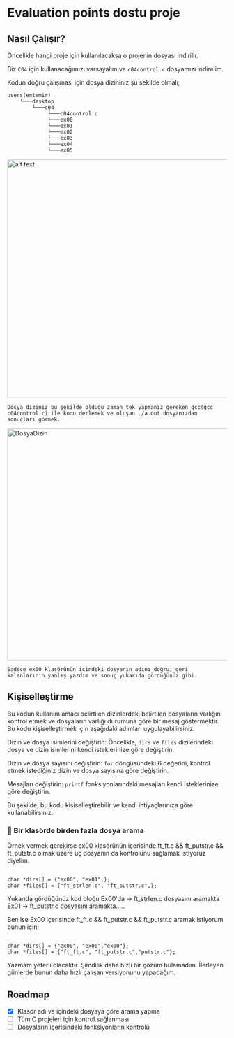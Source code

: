 # Evaluation points dostu proje

## Nasıl Çalışır?
Öncelikle hangi proje için kullanılacaksa o projenin dosyası indirilir.

Biz `C04` için kullanacağımızı varsayalım ve `c04control.c` dosyamızı indirelim.

Kodun doğru çalışması için dosya dizininiz şu şekilde olmalı;

    users(emtemir)
        └───desktop
            └───c04   
                 └───c04control.c
                 └───ex00
                 └───ex01
                 └───ex02
                 └───ex03
                 └───ex04
                 └───ex05
<img src="https://i.hizliresim.com/spf8es3.png" alt="alt text" width="961" height="546">
                 
`Dosya diziniz bu şekilde olduğu zaman tek yapmanız gereken gcc(gcc c04control.c) ile kodu derlemek ve oluşan ./a.out dosyanızdan sonuçları görmek.`

<img src="https://i.hizliresim.com/3py9ci4.png" alt="DosyaDizin" width="1011" height="530">

`Sadece ex00 klasörünün içindeki dosyanın adını doğru, geri kalanlarının yanlış yazdım ve sonuç yukarıda gördüğünüz gibi.`

## Kişiselleştirme
Bu kodun kullanım amacı belirtilen dizinlerdeki belirtilen dosyaların varlığını kontrol etmek ve dosyaların varlığı durumuna göre bir mesaj göstermektir. Bu kodu kişiselleştirmek için aşağıdaki adımları uygulayabilirsiniz:

Dizin ve dosya isimlerini değiştirin: Öncelikle, `dirs` ve `files` dizilerindeki dosya ve dizin isimlerini kendi isteklerinize göre değiştirin.

Dizin ve dosya sayısını değiştirin: `for` döngüsündeki 6 değerini, kontrol etmek istediğiniz dizin ve dosya sayısına göre değiştirin.

Mesajları değiştirin: `printf` fonksiyonlarındaki mesajları kendi isteklerinize göre değiştirin.

Bu şekilde, bu kodu kişiselleştirebilir ve kendi ihtiyaçlarınıza göre kullanabilirsiniz.

### :eyes: Bir klasörde birden fazla dosya arama

Örnek vermek gerekirse ex00 klasörünün içerisinde ft_ft.c && ft_putstr.c && ft_putstr.c olmak üzere üç dosyanın da kontrolünü sağlamak istiyoruz diyelim.

```

char *dirs[] = {"ex00", "ex01",};
char *files[] = {"ft_strlen.c", "ft_putstr.c",};

```
Yukarıda gördüğünüz kod bloğu Ex00'da -> ft_strlen.c dosyasını aramakta Ex01 -> ft_putstr.c dosyasını aramakta.....

Ben ise Ex00 içerisinde ft_ft.c && ft_putstr.c && ft_putstr.c aramak istiyorum bunun için;

```  

char *dirs[] = {"ex00", "ex00","ex00"};
char *files[] = {"ft_ft.c", "ft_putstr.c","putstr.c"};

```
Yazmam yeterli olacaktır. Şimdilik daha hızlı bir çözüm bulamadım. İlerleyen günlerde bunun daha hızlı çalışan versiyonunu yapacağım.

## Roadmap

- [x] Klasör adı ve içindeki dosyaya göre arama yapma
- [ ] Tüm C projeleri için kontrol sağlanması
- [ ] Dosyaların içerisindeki fonksiyonların kontrolü
